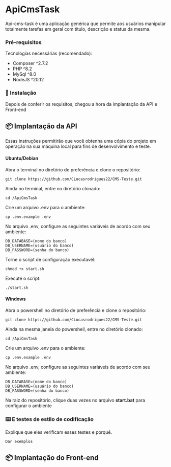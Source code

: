 # ApiCmsTask

Api-cms-task é uma aplicação genérica que permite aos usuários manipular totalmente tarefas em geral com título, descrição e status da mesma.

### Pré-requisitos

Tecnologias necessárias (recomendado):

* Composer ^2.7.2 
* PHP ^8.2
* MySql ^8.0
* NodeJS ^20.12

### 🔧 Instalação

Depois de conferir os requisitos, chegou a hora da implantação da API e Front-end

## 📦 Implantação da API

Essas instruções permitirão que você obtenha uma cópia do projeto em operação na sua máquina local para fins de desenvolvimento e teste.

#### Ubuntu/Debian

Abra o terminal no diretório de preferência e clone o repositório:

```
git clone https://github.com/CLucasrodrigues22/CMS-Teste.git
```

Ainda no terminal, entre no diretório clonado:

```
cd /ApiCmsTask
```

Crie um arquivo .env para o ambiente:

```
cp .env.example .env
```

No arquivo .env, configure as seguintes variáveis de acordo com seu ambiente:

```
DB_DATABASE=(nome do banco)
DB_USERNAME=(usuário do banco)
DB_PASSWORD=(senha do banco)
```

Torne o script de configuração executavél:

```
chmod +x start.sh
```

Execute o script:

```
./start.sh
```


#### Windows

Abra o powershell no diretório de preferência e clone o repositório:

```
git clone https://github.com/CLucasrodrigues22/CMS-Teste.git
```

Ainda na mesma janela do powershell, entre no diretório clonado:

```
cd /ApiCmsTask
```

Crie um arquivo .env para o ambiente:

```
cp .env.example .env
```

No arquivo .env, configure as seguintes variáveis de acordo com seu ambiente:

```
DB_DATABASE=(nome do banco)
DB_USERNAME=(usuário do banco)
DB_PASSWORD=(senha do banco)
```

Na raiz do repositório, clique duas vezes no arquivo **start.bat** para configurar o ambiente


### ⌨️ E testes de estilo de codificação

Explique que eles verificam esses testes e porquê.

```
Dar exemplos
```

## 📦 Implantação do Front-end
